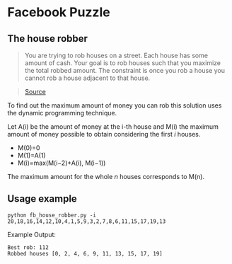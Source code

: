 # Facebook Puzzle 
## The house robber

> You are trying to rob houses on a street. Each house has some amount of cash. Your goal is to rob houses such that you maximize the total robbed amount. The constraint is once you rob a house you cannot rob a house adjacent to that house.

> [Source](http://designtaxi.com/news/380581/The-Toughest-Job-Interview-Questions-Asked-By-Facebook-Will-Puzzle-You/)


To find out the maximum amount of money you can rob this solution uses the dynamic programming technique. 

Let A(i) be the amount of money at the i-th house and M(i) the maximum amount of money possible to obtain considering the first _i_ houses.
- M(0)=0
- M(1)=A(1)
- M(i)=max(M(i−2)+A(i), M(i−1)) 

The maximum amount for the whole _n_ houses corresponds to M(n).

Usage example
--------------
```
python fb_house_robber.py -i 20,18,16,14,12,10,4,1,5,9,3,2,7,8,6,11,15,17,19,13
```

Example Output:
```
Best rob: 112
Robbed houses [0, 2, 4, 6, 9, 11, 13, 15, 17, 19]
```